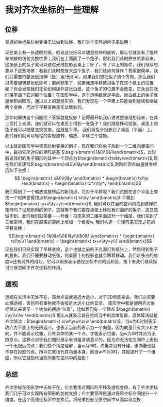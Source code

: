 # 我对齐次坐标的一些理解

## 位移
普通的坐标系仿射变换无法做到位移，我们举个实际的例子来说明：

现在桌上有一张透明的纸，假设这张纸可以随意拉伸和旋转，那么它就具有了旋转和缩放的仿射变换性质；我们在上面画了一个兔子，假若我们此时把白纸拿起来，这张纸上的兔子就可以透过光线投影到桌上；好了，有了以上的条件，我们继续想象以下这些场景：若我们此时想放大这个兔子，我们该如何操作？答案很简单，我们只需要将整张纸拉伸（扯）宽/长即可，如果我们想把兔子调个方向，那么我们只需要旋转整张纸即可；那问题来了，如果我想平移整只兔子在这个纸上的位置呢？你会发现我们无论如何操作这张白纸，这个兔子的位置不会改变，它永远在我们落笔画下它的那个位置！在图形学中，这个透明纸就是平面，而白纸上的兔子就是绘制的图形，通过以上的思想实验，我们发现在一个平面上只能做到旋转和缩放两个变换，而对于平移变换是无法做到的。

那如何解决这个问题呢？答案就是投影！记得最开始我们说过整张纸抬起来，在其上面打上光源，我们就可以在桌面上得到一支兔子！我们随意移动纸张，桌面上的兔子就可以随意变换位置，这就是平移。
我们将兔子投影到了桌面（平面）上，此时我们就可以轻松的实现旋转、缩放、平移三个变换。

以上就是图形学中实现仿射变换的例子，现在我们将兔子放到一个二维向量空间中，最初它所对应的矩阵是基 $\begin{bmatrix}1&0\\0&1\end{bmatrix}$，此时假设我们的兔子图形的其中一个顶点为$\begin{bmatrix}tx&ty\end{bmatrix}$,现在我们有矩阵$\begin{bmatrix}x&0\\0&y\end{bmatrix}$,刚刚的顶点向量就会经历如下变换：
$$ \begin{bmatrix}  x&0\\0&y  \end{bmatrix} * \begin{bmatrix} tx\\ty \end{bmatrix}  = \begin{bmatrix}
    tx*x\\ty*y
\end{bmatrix}$$
我们得到了一个缩放或旋转后的新顶点，而对于平移呢？我们试图在这个平面上查找一个矩阵使得顶点$\begin{bmatrix} tx\\ty  \end{bmatrix}$ 平移到 $\begin{bmatrix} tx+x\\ty+y\end{bmatrix}$, 我们可以在当前空间内找到这样的矩阵吗？试想刚刚的例子，这就等于我们要在桌面上移动我们画好的兔子，这显然做不到，此时我们就需要——升维！将原来的二维平面提升一个维度，我们来到了三维空间，我们在原来的空间上增加一个维度w, 我们构造一个矩阵来实现之前的平移变换： 
$$\begin{bmatrix}
    1&0&x\\0&1&y\\0&0&1
    \end{bmatrix} * \begin{bmatrix}
        tx\\ty\\1
    \end{bmatrix} = \begin{bmatrix}
        tx+x\\ty+y\\1
    \end{bmatrix}$$ 
现在我们已经实现了平移变换，这个也就之前例子光源打到纸张上，然后得到兔子的投影，我们只需要移动纸张，则桌面上的投影也就会跟着移动。我们新多出的维度w还有另外的用处，它可以用来表示透视坐标中点的远和近，接下来我们继续探讨三维空间中齐次坐标的作用。

## 透视
透视在生活中无处不在，简单点说就是近大远小，对于3D场景来说，我们必须要处理透视，否则所有事物就不会按近大远小比例显示。
图形学中都是使用齐次坐标除法来表示一个物体的摆放“位置”，比如我们有一个顶点 $\begin{bmatrix}
    x\\y\\z\\w
\end{bmatrix}$ 那么w就表示其在空间当中的具体位置，具体算法就是齐次除法：$\begin{bmatrix}
    x/w\\y/w\\z/w
\end{bmatrix}$。当w为0时则表示改点为平面上的无限远点，也表示当前的表示为一个向量，因为向量只有大小和方向，并不能表示位置，只有具体的某一个点，才能表示位置，当w为0时其点为无限原点，这种点对于我们图形展示来说是没啥意义的，因为你无法在空间中上画出一个无限远的点；我们换个角度理解，当w为0时，向量并没有升维，该向量也就不存在投影的点，所以它就指代其向量本身，而当w不为0时，其就提升了一个维度，所以它就指代当前向量在空间中的投影！

## 总结
齐次坐标在图形学中无处不在，它主要用对图形的平移及透视变换，有了齐次坐标我们几乎可以实现所有图形的仿射变换；它主要原理是通过将原坐标空间提升一个维度，在这个高维坐标系中变换后，将结果投影至原空间中从而实现变换.